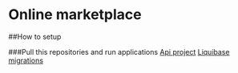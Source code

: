 # Online marketplace

##How to setup

###Pull this repositories and run applications
[Api project](https://github.com/vikcia/MarketPlaceApi)
[Liquibase migrations](https://github.com/vikcia/MarketPlaceApi)

